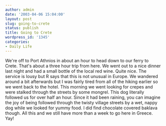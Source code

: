```yaml
---
author: admin
date: '2003-04-06 15:04:00'
layout: post
slug: going-to-crete
status: publish
title: Going to Crete
wordpress_id: '1345'
categories:
- Daily Life
---
```


We're off to Port Athnios in about an hour to head down to our ferry to
Crete. That's about a three hour trip from here. We went out to a nice
dinner last night and had a small bottle of the local red wine. Quite
nice. The service is lousy but R says that this is not unusual in
Europe. We wandered around a bit afterwards but I was fairly tired from
all of the hiking earlier so we went back to the hotel. This morning we
went looking for crepes and were stalked through the streets by some
mongrel. This dog literally followed us for over half an hour. Since it
had been raining, you can imagine the joy of being followed through the
twisty village streets by a wet, nappy dog while we looked for yummy
food. I did find chocolate covered baklava though. All this and we still
have more than a week to go here in Greece. Yay!
